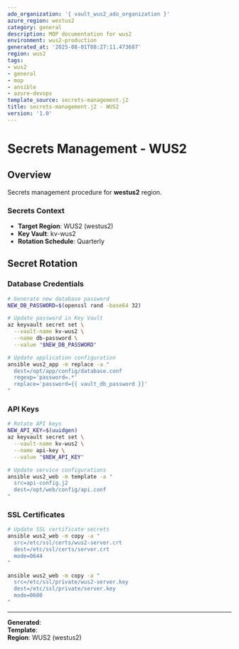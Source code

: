 ```yaml
---
ado_organization: '{ vault_wus2_ado_organization }'
azure_region: westus2
category: general
description: MOP documentation for wus2
environment: wus2-production
generated_at: '2025-08-01T08:27:11.473687'
region: wus2
tags:
- wus2
- general
- mop
- ansible
- azure-devops
template_source: secrets-management.j2
title: secrets-management.j2 - WUS2
version: '1.0'
---
```



# Secrets Management - WUS2

## Overview

Secrets management procedure for **westus2** region.

### Secrets Context

- **Target Region**: WUS2 (westus2)
- **Key Vault**: kv-wus2
- **Rotation Schedule**: Quarterly

## Secret Rotation

### Database Credentials
```bash
# Generate new database password
NEW_DB_PASSWORD=$(openssl rand -base64 32)

# Update password in Key Vault
az keyvault secret set \
  --vault-name kv-wus2 \
  --name db-password \
  --value "$NEW_DB_PASSWORD"

# Update application configuration
ansible wus2_app -m replace -a "
  dest=/opt/app/config/database.conf
  regexp='password=.*'
  replace='password={{ vault_db_password }}'
"
```

### API Keys
```bash
# Rotate API keys
NEW_API_KEY=$(uuidgen)
az keyvault secret set \
  --vault-name kv-wus2 \
  --name api-key \
  --value "$NEW_API_KEY"

# Update service configurations
ansible wus2_web -m template -a "
  src=api-config.j2
  dest=/opt/web/config/api.conf
"
```

### SSL Certificates
```bash
# Update SSL certificate secrets
ansible wus2_web -m copy -a "
  src=/etc/ssl/certs/wus2-server.crt
  dest=/etc/ssl/certs/server.crt
  mode=0644
"

ansible wus2_web -m copy -a "
  src=/etc/ssl/private/wus2-server.key
  dest=/etc/ssl/private/server.key
  mode=0600
"
```

---

**Generated**:   
**Template**:   
**Region**: WUS2 (westus2)